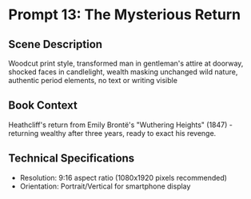 # Prompt 13: The Mysterious Return

## Scene Description
Woodcut print style, transformed man in gentleman's attire at doorway, shocked faces in candlelight, wealth masking unchanged wild nature, authentic period elements, no text or writing visible

## Book Context
Heathcliff's return from Emily Brontë's "Wuthering Heights" (1847) - returning wealthy after three years, ready to exact his revenge.

## Technical Specifications
- Resolution: 9:16 aspect ratio (1080x1920 pixels recommended)
- Orientation: Portrait/Vertical for smartphone display